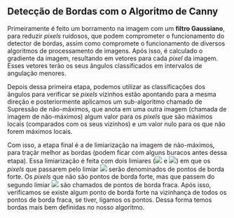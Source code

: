 ## Detecção de Bordas com o Algoritmo de Canny

Primeiramente é feito um borramento na imagem com um **filtro Gaussiano**, para reduzir _pixels_ ruidosos, que podem comprometer o funcionamento do detector de bordas, assim como compromete o funcionamento de diversos algoritmos de processamento de imagens. Após isso, é calculado o gradiente da imagem, resultando em vetores para cada _pixel_ da imagem. Esses vetores terão os seus ângulos classificados em intervalos de angulação menores.

Depois dessa primeira etapa, podemos utilizar as classificações dos ângulos para verificar se _pixels_ vizinhos estão apontando para a mesma direção e posteriormente aplicamos um sub-algoritmo chamado de Supressão de não-máximos, que anota em uma outra imagem (chamada de imagem de não-máximos) algum valor para os _pixels_ que são máximos locais (comparados com os seus vizinhos) e um valor nulo para os que não forem máximos locais.



Com isso, a etapa final é a de limiarização na imagem de não-máximos, para traçãr melhor as bordas (podem ficar com alguns buracos antes dessa etapa). Essa limiarização é feita com dois limiares (<img src="https://render.githubusercontent.com/render/math?math=T_1"> e <img src="https://render.githubusercontent.com/render/math?math=T_1">) em que os _pixels_ que passarem pelo limiar <img src="https://render.githubusercontent.com/render/math?math=T_1"> serão denominados de pontos de borda forte. Os _pixels_ que não são pontos de borda forte, mas que passem do segundo limiar <img src="https://render.githubusercontent.com/render/math?math=T_1"> são chamados de pontos de borda fraca. Após isso, verificamos se existe algum ponto de borda forte na vizinhança de todos os pontos de borda fraca, se tiver, ligamos os pontos. Dessa forma temos bordas mais bem definidas no nosso algoritmo.
